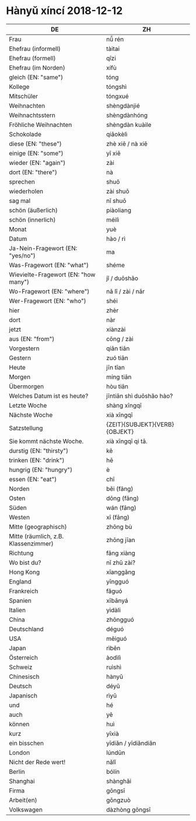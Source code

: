 # Hànyǔ xíncí 2018-12-12

| DE                                   | ZH                            |
| ------------------------------------ | ----------------------------- |
| Frau                                 | nǚ rén                        |
| Ehefrau (informell)                  | tàitai                        |
| Ehefrau (formell)                    | qīzi                          |
| Ehefrau (im Norden)                  | xífù                          |
| gleich (EN: "same")                  | tóng                          |
| Kollege                              | tóngshì                       |
| Mitschüler                           | tóngxué                       |
| Weihnachten                          | shèngdànjié                   |
| Weihnachtsstern                      | shèngdànhóng                  |
| Fröhliche Weihnachten                | shèngdàn kuàile               |
| Schokolade                           | qiǎokèlì                      |
| diese (EN: "these")                  | zhè xiē / nà xiē              |
| einige (EN: "some")                  | yī xiē                        |
| wieder (EN: "again")                 | zài                           |
| dort (EN: "there")                   | nà                            |
| sprechen                             | shuō                          |
| wiederholen                          | zài shuō                      |
| sag mal                              | nǐ shuō                       |
| schön (äußerlich)                    | piàoliang                     |
| schön (innerlich)                    | méilì                         |
| Monat                                | yuè                           |
| Datum                                | hào / rì                      |
| Ja-Nein-Fragewort (EN: "yes/no")     | ma                            |
| Was-Fragewort (EN: "what")           | shéme                         |
| Wievielte-Fragewort (EN: "how many") | jǐ / duōshǎo                  |
| Wo-Fragewort (EN: "where")           | nǎ lǐ / zài / nǎr             |
| Wer-Fragewort (EN: "who")            | shéi                          |
| hier                                 | zhèr                          |
| dort                                 | nàr                           |
| jetzt                                | xiànzài                       |
| aus (EN: "from")                     | cōng / zài                    |
| Vorgestern                           | qiǎn tiān                     |
| Gestern                              | zuó tiān                      |
| Heute                                | jīn tīan                      |
| Morgen                               | míng tiān                     |
| Übermorgen                           | hòu tiān                      |
| Welches Datum ist es heute?          | jīntiān shì duōshǎo hào?      |
| Letzte Woche                         | shàng xīngqī                  |
| Nächste Woche                        | xià xīngqī                    |
| Satzstellung                         | {ZEIT}{SUBJEKT}{VERB}{OBJEKT} |
| Sie kommt nächste Woche.             | xià xīngqī qi tā.             |
| durstig (EN: "thirsty")              | kě                            |
| trinken (EN: "drink")                | hē                            |
| hungrig (EN: "hungry")               | è                             |
| essen (EN: "eat")                    | chī                           |
| Norden                               | běi (fāng)                    |
| Osten                                | dōng (fāng)                   |
| Süden                                | wán (fāng)                    |
| Westen                               | xī (fāng)                     |
| Mitte (geographisch)                 | zhōng bù                      |
| Mitte (räumlich, z.B. Klassenzimmer) | zhōng jīan                    |
| Richtung                             | fāng xiàng                    |
| Wo bist du?                          | nǐ zhū zài?                   |
| Hong Kong                            | xīanggǎng                     |
| England                              | yīngguó                       |
| Frankreich                           | fǎguó                         |
| Spanien                              | xībānyá                       |
| Italien                              | yìdàli                        |
| China                                | zhōngguó                      |
| Deutschland                          | déguó                         |
| USA                                  | měiguó                        |
| Japan                                | rìběn                         |
| Österreich                           | àodìlì                        |
| Schweiz                              | ruìshì                        |
| Chinesisch                           | hànyǔ                         |
| Deutsch                              | déyǔ                          |
| Japanisch                            | rìyǔ                          |
| und                                  | hé                            |
| auch                                 | yě                            |
| können                               | huì                           |
| kurz                                 | yīxià                         |
| ein bisschen                         | yīdiǎn / yīdiǎndiǎn           |
| London                               | lúndūn                        |
| Nicht der Rede wert!                 | nǎlǐ                          |
| Berlin                               | bólín                         |
| Shanghai                             | shànghǎi                      |
| Firma                                | gōngsī                        |
| Arbeit(en)                           | gōngzuò                       |
| Volkswagen                           | dàzhòng gōngsī                |
